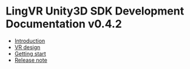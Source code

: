 # LingVR Unity3D SDK Development Documentation v0.4.2

* [Introduction](introduction.md)
* [VR design](design.md)
* [Getting start](development.md)
* [Release note](release.md)